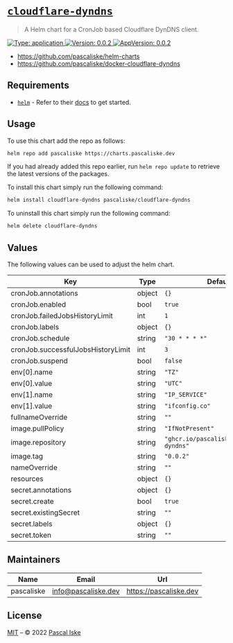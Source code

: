 # [`cloudflare-dyndns`](https://github.com/pascaliske/helm-charts/tree/master/charts/cloudflare-dyndns)

> A Helm chart for a CronJob based Cloudflare DynDNS client.

[![Type: application](https://img.shields.io/badge/Type-application-informational?style=flat-square) ](https://github.com/pascaliske/helm-charts/tree/master/charts/cloudflare-dyndns)[![Version: 0.0.2](https://img.shields.io/badge/Version-0.0.2-informational?style=flat-square) ](https://github.com/pascaliske/helm-charts/tree/master/charts/cloudflare-dyndns)[![AppVersion: 0.0.2](https://img.shields.io/badge/AppVersion-0.0.2-informational?style=flat-square) ](https://github.com/pascaliske/helm-charts/tree/master/charts/cloudflare-dyndns)

* <https://github.com/pascaliske/helm-charts>
* <https://github.com/pascaliske/docker-cloudflare-dyndns>

## Requirements

- [`helm`](https://helm.sh) - Refer to their [docs](https://helm.sh/docs) to get started.

## Usage

To use this chart add the repo as follows:

```sh
helm repo add pascaliske https://charts.pascaliske.dev
```

If you had already added this repo earlier, run `helm repo update` to retrieve the latest versions of the packages.

To install this chart simply run the following command:

```sh
helm install cloudflare-dyndns pascaliske/cloudflare-dyndns
```

To uninstall this chart simply run the following command:

```sh
helm delete cloudflare-dyndns
```

## Values

The following values can be used to adjust the helm chart.

| Key | Type | Default | Description |
|-----|------|---------|-------------|
| cronJob.annotations | object | `{}` |  |
| cronJob.enabled | bool | `true` |  |
| cronJob.failedJobsHistoryLimit | int | `1` |  |
| cronJob.labels | object | `{}` |  |
| cronJob.schedule | string | `"30 * * * *"` |  |
| cronJob.successfulJobsHistoryLimit | int | `3` |  |
| cronJob.suspend | bool | `false` |  |
| env[0].name | string | `"TZ"` |  |
| env[0].value | string | `"UTC"` |  |
| env[1].name | string | `"IP_SERVICE"` |  |
| env[1].value | string | `"ifconfig.co"` |  |
| fullnameOverride | string | `""` |  |
| image.pullPolicy | string | `"IfNotPresent"` |  |
| image.repository | string | `"ghcr.io/pascaliske/cloudflare-dyndns"` |  |
| image.tag | string | `"0.0.2"` |  |
| nameOverride | string | `""` |  |
| resources | object | `{}` |  |
| secret.annotations | object | `{}` |  |
| secret.create | bool | `true` |  |
| secret.existingSecret | string | `""` |  |
| secret.labels | object | `{}` |  |
| secret.token | string | `""` |  |

## Maintainers

| Name | Email | Url |
| ---- | ------ | --- |
| pascaliske | info@pascaliske.dev | https://pascaliske.dev |

## License

[MIT](LICENSE.md) – © 2022 [Pascal Iske](https://pascaliske.dev)
